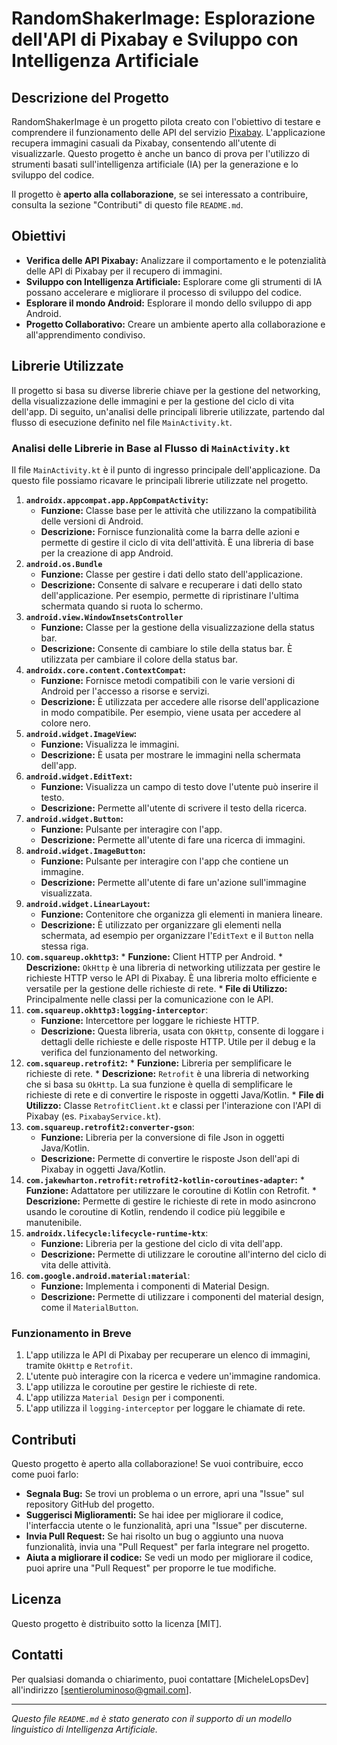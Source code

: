 # RandomShakerImage: Esplorazione dell'API di Pixabay e Sviluppo con Intelligenza Artificiale

## Descrizione del Progetto 

RandomShakerImage è un progetto pilota creato con l'obiettivo di testare e comprendere il funzionamento delle API del servizio [Pixabay](https://pixabay.com/). L'applicazione recupera immagini casuali da Pixabay, consentendo all'utente di visualizzarle.  Questo progetto è anche un banco di prova per l'utilizzo di strumenti basati sull'intelligenza artificiale (IA) per la generazione e lo sviluppo del codice.

Il progetto è **aperto alla collaborazione**, se sei interessato a contribuire, consulta la sezione "Contributi" di questo file `README.md`.

## Obiettivi

*   **Verifica delle API Pixabay:** Analizzare il comportamento e le potenzialità delle API di Pixabay per il recupero di immagini.
*   **Sviluppo con Intelligenza Artificiale:** Esplorare come gli strumenti di IA possano accelerare e migliorare il processo di sviluppo del codice.
* **Esplorare il mondo Android:** Esplorare il mondo dello sviluppo di app Android.
*   **Progetto Collaborativo:** Creare un ambiente aperto alla collaborazione e all'apprendimento condiviso.

## Librerie Utilizzate

Il progetto si basa su diverse librerie chiave per la gestione del networking, della visualizzazione delle immagini e per la gestione del ciclo di vita dell'app. Di seguito, un'analisi delle principali librerie utilizzate, partendo dal flusso di esecuzione definito nel file `MainActivity.kt`.

### Analisi delle Librerie in Base al Flusso di `MainActivity.kt`

Il file `MainActivity.kt` è il punto di ingresso principale dell'applicazione. Da questo file possiamo ricavare le principali librerie utilizzate nel progetto.

1.  **`androidx.appcompat.app.AppCompatActivity`:**
    *   **Funzione:** Classe base per le attività che utilizzano la compatibilità delle versioni di Android.
    *   **Descrizione:** Fornisce funzionalità come la barra delle azioni e permette di gestire il ciclo di vita dell'attività. È una libreria di base per la creazione di app Android.
2. **`android.os.Bundle`**
   * **Funzione:** Classe per gestire i dati dello stato dell'applicazione.
   * **Descrizione:** Consente di salvare e recuperare i dati dello stato dell'applicazione. Per esempio, permette di ripristinare l'ultima schermata quando si ruota lo schermo.
3. **`android.view.WindowInsetsController`**
    *   **Funzione:** Classe per la gestione della visualizzazione della status bar.
    * **Descrizione:** Consente di cambiare lo stile della status bar. È utilizzata per cambiare il colore della status bar.
4.  **`androidx.core.content.ContextCompat`:**
    *   **Funzione:** Fornisce metodi compatibili con le varie versioni di Android per l'accesso a risorse e servizi.
    *   **Descrizione:** È utilizzata per accedere alle risorse dell'applicazione in modo compatibile. Per esempio, viene usata per accedere al colore nero.
5. **`android.widget.ImageView`:**
    * **Funzione:** Visualizza le immagini.
    * **Descrizione:** È usata per mostrare le immagini nella schermata dell'app.
6. **`android.widget.EditText`:**
    * **Funzione:** Visualizza un campo di testo dove l'utente può inserire il testo.
    * **Descrizione:** Permette all'utente di scrivere il testo della ricerca.
7. **`android.widget.Button`:**
    * **Funzione:** Pulsante per interagire con l'app.
    * **Descrizione:** Permette all'utente di fare una ricerca di immagini.
8. **`android.widget.ImageButton`:**
    * **Funzione:** Pulsante per interagire con l'app che contiene un immagine.
    * **Descrizione:** Permette all'utente di fare un'azione sull'immagine visualizzata.
9. **`android.widget.LinearLayout`:**
    * **Funzione:** Contenitore che organizza gli elementi in maniera lineare.
    * **Descrizione:** È utilizzato per organizzare gli elementi nella schermata, ad esempio per organizzare l'`EditText` e il `Button` nella stessa riga.
10.  **`com.squareup.okhttp3`:**
    *   **Funzione:** Client HTTP per Android.
    *   **Descrizione:** `OkHttp` è una libreria di networking utilizzata per gestire le richieste HTTP verso le API di Pixabay. È una libreria molto efficiente e versatile per la gestione delle richieste di rete.
    *   **File di Utilizzo:** Principalmente nelle classi per la comunicazione con le API.
11. **`com.squareup.okhttp3:logging-interceptor`**:
    * **Funzione:** Intercettore per loggare le richieste HTTP.
    * **Descrizione:** Questa libreria, usata con `OkHttp`, consente di loggare i dettagli delle richieste e delle risposte HTTP. Utile per il debug e la verifica del funzionamento del networking.
12.  **`com.squareup.retrofit2`:**
    *   **Funzione:** Libreria per semplificare le richieste di rete.
    *   **Descrizione:** `Retrofit` è una libreria di networking che si basa su `OkHttp`. La sua funzione è quella di semplificare le richieste di rete e di convertire le risposte in oggetti Java/Kotlin.
    *   **File di Utilizzo:** Classe `RetrofitClient.kt` e classi per l'interazione con l'API di Pixabay (es. `PixabayService.kt`).
13. **`com.squareup.retrofit2:converter-gson`**:
    * **Funzione:** Libreria per la conversione di file Json in oggetti Java/Kotlin.
    * **Descrizione:** Permette di convertire le risposte Json dell'api di Pixabay in oggetti Java/Kotlin.
14.  **`com.jakewharton.retrofit:retrofit2-kotlin-coroutines-adapter`:**
    *   **Funzione:** Adattatore per utilizzare le coroutine di Kotlin con Retrofit.
    *   **Descrizione:** Permette di gestire le richieste di rete in modo asincrono usando le coroutine di Kotlin, rendendo il codice più leggibile e manutenibile.
15. **`androidx.lifecycle:lifecycle-runtime-ktx`**:
     * **Funzione:** Libreria per la gestione del ciclo di vita dell'app.
     * **Descrizione:** Permette di utilizzare le coroutine all'interno del ciclo di vita delle attività.
16. **`com.google.android.material:material`**:
     * **Funzione:** Implementa i componenti di Material Design.
     * **Descrizione:** Permette di utilizzare i componenti del material design, come il `MaterialButton`.

### Funzionamento in Breve

1.  L'app utilizza le API di Pixabay per recuperare un elenco di immagini, tramite `OkHttp` e `Retrofit`.
2.  L'utente può interagire con la ricerca e vedere un'immagine randomica.
3.  L'app utilizza le coroutine per gestire le richieste di rete.
4. L'app utilizza `Material Design` per i componenti.
5. L'app utilizza il `logging-interceptor` per loggare le chiamate di rete.

## Contributi

Questo progetto è aperto alla collaborazione! Se vuoi contribuire, ecco come puoi farlo:

*   **Segnala Bug:** Se trovi un problema o un errore, apri una "Issue" sul repository GitHub del progetto.
*   **Suggerisci Miglioramenti:** Se hai idee per migliorare il codice, l'interfaccia utente o le funzionalità, apri una "Issue" per discuterne.
*   **Invia Pull Request:** Se hai risolto un bug o aggiunto una nuova funzionalità, invia una "Pull Request" per farla integrare nel progetto.
* **Aiuta a migliorare il codice:** Se vedi un modo per migliorare il codice, puoi aprire una "Pull Request" per proporre le tue modifiche.

## Licenza

Questo progetto è distribuito sotto la licenza [MIT].

## Contatti

Per qualsiasi domanda o chiarimento, puoi contattare [MicheleLopsDev] all'indirizzo [sentieroluminoso@gmail.com].

---

*Questo file `README.md` è stato generato con il supporto di un modello linguistico di Intelligenza Artificiale.*
